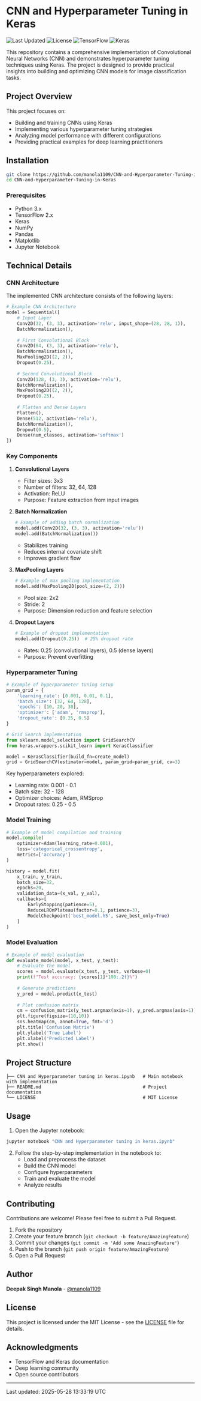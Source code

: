 # CNN and Hyperparameter Tuning in Keras

![Last Updated](https://img.shields.io/badge/last%20updated-2025--05--28-blue)
![License](https://img.shields.io/badge/license-MIT-green)
![TensorFlow](https://img.shields.io/badge/TensorFlow-2.x-orange)
![Keras](https://img.shields.io/badge/Keras-latest-red)

This repository contains a comprehensive implementation of Convolutional Neural Networks (CNN) and demonstrates hyperparameter tuning techniques using Keras. The project is designed to provide practical insights into building and optimizing CNN models for image classification tasks.

## Project Overview

This project focuses on:
- Building and training CNNs using Keras
- Implementing various hyperparameter tuning strategies
- Analyzing model performance with different configurations
- Providing practical examples for deep learning practitioners

## Installation

```bash
git clone https://github.com/manola1109/CNN-and-Hyperparameter-Tuning-in-Keras.git
cd CNN-and-Hyperparameter-Tuning-in-Keras
```

### Prerequisites
- Python 3.x
- TensorFlow 2.x
- Keras
- NumPy
- Pandas
- Matplotlib
- Jupyter Notebook

## Technical Details

### CNN Architecture

The implemented CNN architecture consists of the following layers:

```python
# Example CNN Architecture
model = Sequential([
    # Input Layer
    Conv2D(32, (3, 3), activation='relu', input_shape=(28, 28, 1)),
    BatchNormalization(),
    
    # First Convolutional Block
    Conv2D(64, (3, 3), activation='relu'),
    BatchNormalization(),
    MaxPooling2D((2, 2)),
    Dropout(0.25),
    
    # Second Convolutional Block
    Conv2D(128, (3, 3), activation='relu'),
    BatchNormalization(),
    MaxPooling2D((2, 2)),
    Dropout(0.25),
    
    # Flatten and Dense Layers
    Flatten(),
    Dense(512, activation='relu'),
    BatchNormalization(),
    Dropout(0.5),
    Dense(num_classes, activation='softmax')
])
```

### Key Components

1. **Convolutional Layers**
   - Filter sizes: 3x3
   - Number of filters: 32, 64, 128
   - Activation: ReLU
   - Purpose: Feature extraction from input images

2. **Batch Normalization**
   ```python
   # Example of adding batch normalization
   model.add(Conv2D(32, (3, 3), activation='relu'))
   model.add(BatchNormalization())
   ```
   - Stabilizes training
   - Reduces internal covariate shift
   - Improves gradient flow

3. **MaxPooling Layers**
   ```python
   # Example of max pooling implementation
   model.add(MaxPooling2D(pool_size=(2, 2)))
   ```
   - Pool size: 2x2
   - Stride: 2
   - Purpose: Dimension reduction and feature selection

4. **Dropout Layers**
   ```python
   # Example of dropout implementation
   model.add(Dropout(0.25))  # 25% dropout rate
   ```
   - Rates: 0.25 (convolutional layers), 0.5 (dense layers)
   - Purpose: Prevent overfitting

### Hyperparameter Tuning

```python
# Example of hyperparameter tuning setup
param_grid = {
    'learning_rate': [0.001, 0.01, 0.1],
    'batch_size': [32, 64, 128],
    'epochs': [10, 20, 30],
    'optimizer': ['adam', 'rmsprop'],
    'dropout_rate': [0.25, 0.5]
}

# Grid Search Implementation
from sklearn.model_selection import GridSearchCV
from keras.wrappers.scikit_learn import KerasClassifier

model = KerasClassifier(build_fn=create_model)
grid = GridSearchCV(estimator=model, param_grid=param_grid, cv=3)
```

Key hyperparameters explored:
- Learning rate: 0.001 - 0.1
- Batch size: 32 - 128
- Optimizer choices: Adam, RMSprop
- Dropout rates: 0.25 - 0.5

### Model Training

```python
# Example of model compilation and training
model.compile(
    optimizer=Adam(learning_rate=0.001),
    loss='categorical_crossentropy',
    metrics=['accuracy']
)

history = model.fit(
    x_train, y_train,
    batch_size=32,
    epochs=20,
    validation_data=(x_val, y_val),
    callbacks=[
        EarlyStopping(patience=5),
        ReduceLROnPlateau(factor=0.1, patience=3),
        ModelCheckpoint('best_model.h5', save_best_only=True)
    ]
)
```

### Model Evaluation

```python
# Example of model evaluation
def evaluate_model(model, x_test, y_test):
    # Evaluate the model
    scores = model.evaluate(x_test, y_test, verbose=0)
    print(f"Test accuracy: {scores[1]*100:.2f}%")
    
    # Generate predictions
    y_pred = model.predict(x_test)
    
    # Plot confusion matrix
    cm = confusion_matrix(y_test.argmax(axis=1), y_pred.argmax(axis=1))
    plt.figure(figsize=(10,10))
    sns.heatmap(cm, annot=True, fmt='d')
    plt.title('Confusion Matrix')
    plt.ylabel('True Label')
    plt.xlabel('Predicted Label')
    plt.show()
```

## Project Structure

```
├── CNN and Hyperparameter tuning in keras.ipynb   # Main notebook with implementation
├── README.md                                      # Project documentation
└── LICENSE                                        # MIT License
```

## Usage

1. Open the Jupyter notebook:
```bash
jupyter notebook "CNN and Hyperparameter tuning in keras.ipynb"
```

2. Follow the step-by-step implementation in the notebook to:
   - Load and preprocess the dataset
   - Build the CNN model
   - Configure hyperparameters
   - Train and evaluate the model
   - Analyze results

## Contributing

Contributions are welcome! Please feel free to submit a Pull Request.

1. Fork the repository
2. Create your feature branch (`git checkout -b feature/AmazingFeature`)
3. Commit your changes (`git commit -m 'Add some AmazingFeature'`)
4. Push to the branch (`git push origin feature/AmazingFeature`)
5. Open a Pull Request

## Author

**Deepak Singh Manola** - [@manola1109](https://github.com/manola1109)

## License

This project is licensed under the MIT License - see the [LICENSE](LICENSE) file for details.

## Acknowledgments

- TensorFlow and Keras documentation
- Deep learning community
- Open source contributors

---
Last updated: 2025-05-28 13:33:19 UTC
